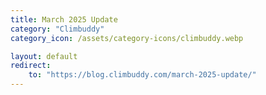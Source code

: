 ```yaml
---
title: March 2025 Update
category: "Climbuddy"
category_icon: /assets/category-icons/climbuddy.webp

layout: default
redirect:
    to: "https://blog.climbuddy.com/march-2025-update/"
---
```

